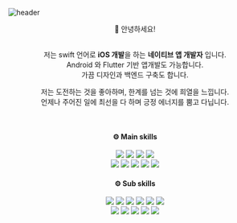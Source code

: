 ![header](https://capsule-render.vercel.app/api?type=waving&color=gradient&height=200&animation=fadeIn&section=header&text=🎡%20Najin's%20Land&fontColor=FFFFFF&fontSize=50&fontAlignY=30&fontAlign=75&desc=한계가%20없는%20개발자%20신나진입니다.&descSize=20&descAlignY=50&descAlign=80)
<div align="center">
👋 안녕하세요!<br/><br/>

저는 swift 언어로 **iOS 개발**을 하는 **네이티브 앱 개발자** 입니다.<br/>
Android 와 Flutter 기반 앱개발도 가능합니다. <br/>
가끔 디자인과 백엔드 구축도 합니다.<br/>

저는 도전하는 것을 좋아하며, 한계를 넘는 것에 희열을 느낍니다.<br/>
언제나 주어진 일에 최선을 다 하며 긍정 에너지를 뿜고 다닙니다.<br/>

<br/>

#### ⚙️ Main skills
<img src="https://img.shields.io/badge/iOS-000000?style=flat-square&logo=Apple&logoColor=white"/> <img src="https://img.shields.io/badge/Swift-F05138?style=flat-square&logo=Swift&logoColor=white"/> <img src="https://img.shields.io/badge/Xcode-147EFB?style=flat-square&logo=Xcode&logoColor=white"/> <img src="https://img.shields.io/badge/AppStore-0D96F6?style=flat-square&logo=AppStore&logoColor=white"/> <br/>
<img src="https://img.shields.io/badge/Android-3DDC84?style=flat-square&logo=Android&logoColor=white"/> <img src="https://img.shields.io/badge/java-007396?style=flat-square&logo=java&logoColor=white"/> <img src="https://img.shields.io/badge/Kotlin-7F52FF?style=flat-square&logo=Kotlin&logoColor=white"/> <img src="https://img.shields.io/badge/Flutter-02569B?style=flat-square&logo=flutter&logoColor=white"/> <img src="https://img.shields.io/badge/Android_Studio-3DDC84?style=flat-square&logo=Android Studio&logoColor=white"/>

#### ⚙️ Sub skills
<img src="https://img.shields.io/badge/Python-3776AB?style=flat-square&logo=Python&logoColor=white"/> <img src="https://img.shields.io/badge/PyCharm-000000?style=flat-square&logo=PyCharm&logoColor=white"/> <img src="https://img.shields.io/badge/Django-092E20?style=flat-square&logo=Django&logoColor=white"/> <img src="https://img.shields.io/badge/MySQL-4479A1?style=flat-square&logo=MySQL&logoColor=white"/> <img src="https://img.shields.io/badge/AWS-232F3E?style=flat-square&logo=Amazon AWS&logoColor=white"/> <img src="https://img.shields.io/badge/EC2-FF9900?style=flat-square&logo=Amazon EC2&logoColor=white"/> <br/>
<img src="https://img.shields.io/badge/Figma-F24E1E?style=flat-square&logo=Figma&logoColor=white"/> <img src="https://img.shields.io/badge/Adobe-FF0000?style=flat-square&logo=Adobe&logoColor=white"/> <img src="https://img.shields.io/badge/Photoshop-31A8FF?style=flat-square&logo=Adobe Photoshop&logoColor=white"/> <img src="https://img.shields.io/badge/Premiere Pro-9999FF?style=flat-square&logo=Adobe Premiere Pro&logoColor=white"/> <img src="https://img.shields.io/badge/After Effects-9999FF?style=flat-square&logo=Adobe After Effects&logoColor=white"/>
  
<br/>
